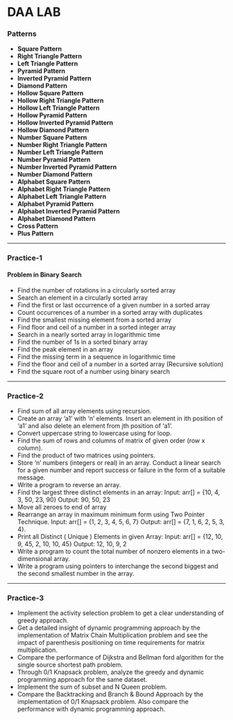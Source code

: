 # DAA LAB

### Patterns

- **Square Pattern**
- **Right Triangle Pattern**
- **Left Triangle Pattern**
- **Pyramid Pattern**
- **Inverted Pyramid Pattern**
- **Diamond Pattern**
- **Hollow Square Pattern**
- **Hollow Right Triangle Pattern**
- **Hollow Left Triangle Pattern**
- **Hollow Pyramid Pattern**
- **Hollow Inverted Pyramid Pattern**
- **Hollow Diamond Pattern**
- **Number Square Pattern**
- **Number Right Triangle Pattern**
- **Number Left Triangle Pattern**
- **Number Pyramid Pattern**
- **Number Inverted Pyramid Pattern**
- **Number Diamond Pattern**
- **Alphabet Square Pattern**
- **Alphabet Right Triangle Pattern**
- **Alphabet Left Triangle Pattern**
- **Alphabet Pyramid Pattern**
- **Alphabet Inverted Pyramid Pattern**
- **Alphabet Diamond Pattern**
- **Cross Pattern**
- **Plus Pattern**

---

### Practice-1
#### Problem in Binary Search

- Find the number of rotations in a circularly sorted array
- Search an element in a circularly sorted array
- Find the first or last occurrence of a given number in a sorted array
- Count occurrences of a number in a sorted array with duplicates
- Find the smallest missing element from a sorted array 
- Find floor and ceil of a number in a sorted integer array
- Search in a nearly sorted array in logarithmic time
- Find the number of 1s in a sorted binary array
- Find the peak element in an array
- Find the missing term in a sequence in logarithmic time
- Find the floor and ceil of a number in a sorted array (Recursive solution)
- Find the square root of a number using binary search
---

### Practice-2

- Find sum of all array elements using recursion.
- Create an array ‘a1’ with ‘n’ elements. Insert an element in ith position of ‘a1’ and also delete an element from jth position of ‘a1’.
- Convert uppercase string to lowercase using for loop.
- Find the sum of rows and columns of matrix of given order (row x column).
- Find the product of two matrices using pointers.
- Store ‘n’ numbers (integers or real) in an array. Conduct a linear search for a given number and report success or failure in the form of a suitable message.
- Write a program to reverse an array.
- Find the largest three distinct elements in an array: Input: arr[] = {10, 4, 3, 50, 23, 90} Output: 90, 50, 23
- Move all zeroes to end of array
- Rearrange an array in maximum minimum form using Two Pointer Technique. Input: arr[] = {1, 2, 3, 4, 5, 6, 7} Output: arr[] = {7, 1, 6, 2, 5, 3, 4}.
- Print all Distinct ( Unique ) Elements in given Array: Input: arr[] = {12, 10, 9, 45, 2, 10, 10, 45} Output: 12, 10, 9, 2
- Write a program to count the total number of nonzero elements in a two-dimensional array.
- Write a program using pointers to interchange the second biggest and the second smallest number in the array.

---

### Practice-3

- Implement the activity selection problem to get a clear understanding of greedy approach.
- Get a detailed insight of dynamic programming approach by the implementation of Matrix Chain Multiplication problem and see the impact of parenthesis positioning on time requirements for matrix multiplication.
- Compare the performance of Dijkstra and Bellman ford algorithm for the single source shortest path problem.
- Through 0/1 Knapsack problem, analyze the greedy and dynamic programming approach for the same dataset.
- Implement the sum of subset and N Queen problem.
- Compare the Backtracking and Branch & Bound Approach by the implementation of 0/1 Knapsack problem. Also compare the performance with dynamic programming approach.